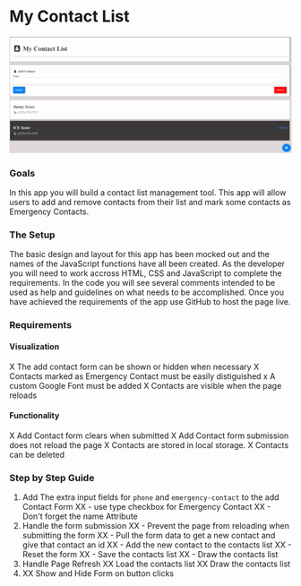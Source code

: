 My Contact List
===============

![contact-mock](resources/mock.png)

### Goals
In this app you will build a contact list management tool. This app will allow users to add and remove contacts from their list and mark some contacts as Emergency Contacts. 

### The Setup
The basic design and layout for this app has been mocked out and the names of the JavaScript functions have all been created. As the developer you will need to work accross HTML, CSS and JavaScript to complete the requirements. In the code you will see several comments intended to be used as help and guidelines on what needs to be accomplished. Once you have achieved the requirements of the app use GitHub to host the page live.

### Requirements

#### Visualization
X The add contact form can be shown or hidden when necessary
X Contacts marked as Emergency Contact must be easily distiguished
x A custom Google Font must be added
X Contacts are visible when the page reloads

#### Functionality 
X Add Contact form clears when submitted
X Add Contact form submission does not reload the page 
X Contacts are stored in local storage. 
X Contacts can be deleted


### Step by Step Guide

1. Add The extra input fields for `phone` and `emergency-contact` to the add Contact Form
  XX  - use type checkbox for Emergency Contact
  XX  - Don't forget the name Attribute
2. Handle the form submission
  XX  - Prevent the page from reloading when submitting the form
   XX - Pull the form data to get a new contact and give that contact an id
  XX  - Add the new contact to the contacts list
  XX  - Reset the form
  XX  - Save the contacts list
   XX - Draw the contacts list
3. Handle Page Refresh
    XX  Load the contacts list
    XX Draw the contacts list
4. XX Show and Hide Form on button clicks
